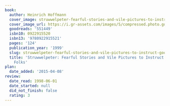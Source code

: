 ```yaml
---
book:
  author: Heinrich Hoffmann
  cover_image: struwwelpeter-fearful-stories-and-vile-pictures-to-instruct-good-little-folks.jpg
  cover_image_url: https://i.gr-assets.com/images/S/compressed.photo.goodreads.com/books/1389846845l/551449.jpg
  goodreads: '551449'
  isbn10: 0922915520
  isbn13: '9780922915521'
  pages: '124'
  publication_year: '1999'
  slug: struwwelpeter-fearful-stories-and-vile-pictures-to-instruct-good-little-folks
  title: 'Struwwelpeter: Fearful Stories and Vile Pictures to Instruct Good Little
    Folks'
plan:
  date_added: '2015-04-08'
review:
  date_read: 1998-06-01
  date_started: null
  did_not_finish: false
  rating: 3
---
```

